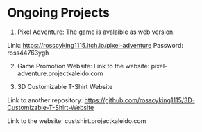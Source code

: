 # Ongoing Projects
1. Pixel Adventure:
  The game is avalaible as web version.

  Link: https://rosscyking1115.itch.io/pixel-adventure
  Password: ross44763ygh

2. Game Promotion Website:
  Link to the website: pixel-adventure.projectkaleido.com

3. 3D Customizable T-Shirt Website

  Link to another repository: https://github.com/rosscyking1115/3D-Customizable-T-Shirt-Website

  Link to the website: custshirt.projectkaleido.com
